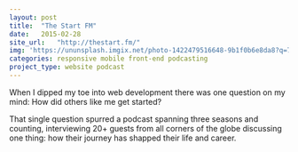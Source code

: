 ```yaml
---
layout: post
title:  "The Start FM"
date:   2015-02-28
site_url:   "http://thestart.fm/"
img: 'https://ununsplash.imgix.net/photo-1422479516648-9b1f0b6e8da8?q=75&fm=jpg&s=c5f2b3df2a4c71532b3b354b8766503c'
categories: responsive mobile front-end podcasting
project_type: website podcast
---
```

When I dipped my toe into web development there was one question on my mind: How did others like me get started? 

That single question spurred a podcast spanning three seasons and counting, interviewing 20+ guests from all corners of the globe discussing one thing: how their journey has shapped their life and career.